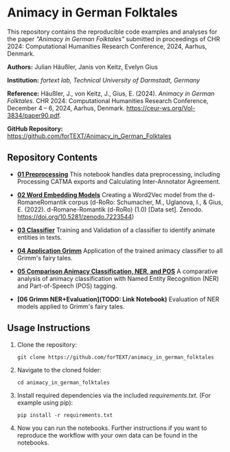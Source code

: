 # Animacy in German Folktales

This repository contains the reproducible code examples and analyses for the paper *"Animacy in German Folktales"* submitted in proceedings of CHR 2024: Computational Humanities Research Conference, 2024, Aarhus, Denmark.

**Authors:** Julian Häußler, Janis von Keitz, Evelyn Gius

**Institution:** *fortext lab, Technical University of Darmstadt, Germany*

**Reference:** Häußler, J., von Keitz, J., Gius, E. (2024). *Animacy in German Folktales*. CHR 2024: Computational Humanities Research Conference, December 4 – 6, 2024, Aarhus, Denmark. https://ceur-ws.org/Vol-3834/paper90.pdf.

**GitHub Repository:** https://github.com/forTEXT/Animacy_in_German_Folktales


## Repository Contents

- **[01 Preprocessing](animacy_in_german_folktales_01_preprocessing.ipynb)**
This notebook handles data preprocessing, including Processing CATMA exports and Calculating Inter-Annotator Agreement.

- **[02 Word Embedding Models](animacy_in_german_folktales_02_word_embedding_model.ipynb)**
Creating a Word2Vec model from the d-RomaneRomantik corpus (d-RoRo: Schumacher, M., Uglanova, I., & Gius, E. (2022). d-Romane-Romantik (d-RoRo) (1.0) [Data set]. Zenodo. https://doi.org/10.5281/zenodo.7223544)

- **[03 Classifier](animacy_in_german_folktales_03_classification.ipynb)**
Training and Validation of a classifier to identify animate entities in texts.

- **[04 Application Grimm](animacy_in_german_folktales_04_application_grimm.ipynb)**
Application of the trained animacy classifier to all Grimm's fairy tales. 

- **[05 Comparison Animacy Classification, NER, and POS](animacy_in_german_folktales_05_comparison_NER_POS.ipynb)**
A comparative analysis of animacy classification with Named Entity Recognition (NER) and Part-of-Speech (POS) tagging.

- **[06 Grimm NER+Evaluation](TODO: Link Notebook)**
Evaluation of NER models applied to Grimm's fairy tales. 


## Usage Instructions

1. Clone the repository:
   ```
   git clone https://github.com/forTEXT/animacy_in_german_folktales
   ```
2. Navigate to the cloned folder:
   ```
   cd animacy_in_german_folktales
   ```
3. Install required dependencies via the included *requirements.txt*. (For example using pip):
   ```
   pip install -r requirements.txt
   ```
4. Now you can run the notebooks. Further instructions if you want to reproduce the workflow with your own data can be found in the notebooks.  

